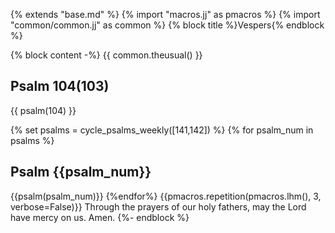 {% extends "base.md" %}
{% import "macros.jj" as pmacros %}
{% import "common/common.jj" as common %}
{% block title %}Vespers{% endblock %}

{% block content -%}
{{ common.theusual() }}

## Psalm 104(103)
{{ psalm(104) }}

{% set psalms = cycle_psalms_weekly([141,142]) %}
{% for psalm_num in psalms %}
## Psalm {{psalm_num}}
{{psalm(psalm_num)}}
{%endfor%}
{{pmacros.repetition(pmacros.lhm(), 3, verbose=False)}}
Through the prayers of our holy fathers, may the Lord have mercy on us. Amen.
{%- endblock %}

